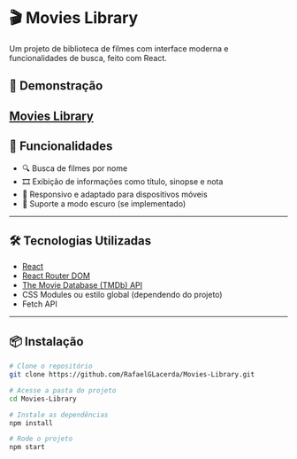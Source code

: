 # 🎬 Movies Library

Um projeto de biblioteca de filmes com interface moderna e funcionalidades de busca, feito com React.

## 📸 Demonstração

[**Movies Library**](https://yourmovielibrary.netlify.app/)
---

## 🚀 Funcionalidades

- 🔍 Busca de filmes por nome
- 🎞️ Exibição de informações como título, sinopse e nota
- 📱 Responsivo e adaptado para dispositivos móveis
- 🌙 Suporte a modo escuro (se implementado)

---

## 🛠️ Tecnologias Utilizadas

- [React](https://reactjs.org/)
- [React Router DOM](https://reactrouter.com/)
- [The Movie Database (TMDb) API](https://www.themoviedb.org/documentation/api)
- CSS Modules ou estilo global (dependendo do projeto)
- Fetch API

---

## 📦 Instalação

```bash
# Clone o repositório
git clone https://github.com/RafaelGLacerda/Movies-Library.git

# Acesse a pasta do projeto
cd Movies-Library

# Instale as dependências
npm install

# Rode o projeto
npm start
